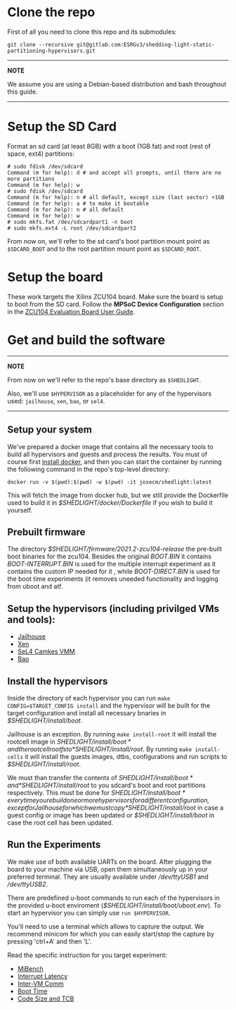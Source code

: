 # Clone the repo

First of all you need to clone this repo and its submodules:

```
git clone --recursive git@gitlab.com:ESRGv3/shedding-light-static-partitioning-hypervisors.git
```

----
**NOTE**

We assume you are using a Debian-based distribution and bash throughout this guide.

----


# Setup the SD Card

Format an sd card (at least 8GB) with a boot (1GB fat) and root (rest of space,
ext4) partitions:

```
# sudo fdisk /dev/sdcard
Command (m for help): d # and accept all prompts, until there are no more partitions
Command (m for help): w
# sudo fdisk /dev/sdcard
Command (m for help): n # all default, except size (last sector) +1GB
Command (m for help): a # to make it bootable
Command (m for help): n # all default
Command (m for help): w
# sudo mkfs.fat /dev/sdcardpart1 -n boot
# sudo mkfs.ext4 -L root /dev/sdcardpart2 
```

From now on, we'll refer to the sd card's boot partition mount point as
`$SDCARD_BOOT` and to the root partition mount point as `$SDCARD_ROOT`.

# Setup the board

These work targets the Xilinx ZCU104 board.
Make sure the board is setup to boot from the SD card. Follow the **MPSoC
Device Configuration** section in the [ZCU104 Evaluation Board User
Guide](https://www.xilinx.com/support/documentation/boards_and_kits/zcu104/ug1267-zcu104-eval-bd.pdf).

# Get and build the software

----
**NOTE**

From now on we'll refer to the repo's base directory as `$SHEDLIGHT`.

Also, we'll use `$HYPERVISOR` as a placeholder for any of the hypervisors 
used: `jailhouse`, `xen`, `bao`, or `sel4`.

----

## Setup your system

We've prepared a docker image that contains all the necessary tools to build
all hypervisors and guests and process the results. You must of course first
[install docker](https://docs.docker.com/engine/install/ubuntu/),
and then you can start the container by running the following command in the 
repo's top-level directory:

```
docker run -v $(pwd):$(pwd) -w $(pwd) -it josecm/shedlight:latest
```

This will fetch the image from docker hub, but we still provide the Dockerfile
used to build it in *$SHEDLIGHT/docker/Dockerfile* if you wish to build it 
yourself.


## Prebuilt firmware

The directory *$SHEDLIGHT/firmware/2021.2-zcu104-release* the pre-built boot
binaries for the zcu104. Besides the original *BOOT.BIN* it contains
*BOOT-INTERRUPT.BIN* is used for the multiple interrupt experiment as it
contains the custom IP needed for it , while *BOOT-DIRECT.BIN* is used for the
boot time experiments (it removes uneeded functionality and logging from uboot
and atf.

## Setup the hypervisors (including privilged VMs and tools):
- [Jailhouse](jailhouse/README.md)
- [Xen](xen/README.md)
- [SeL4 Camkes VMM](sel4/README.md)
- [Bao](bao/README.md)

## Install the hypervisors

Inside the directory of each hypervisor you can run `make CONFIG=$TARGET_CONFIG
install` and the hypervisor will be built for the target configuration and
install all necessary bnaries in *$SHEDLIGHT/install/boot*.

Jailhouse is an exception. By running `make install-root` it will install the
rootcell image in *$SHEDLIGHT/install/boot* and the root cell rootfs to
*$SHEDLIGHT/install/root*.  By running `make install-cells` it will install the
guests images, dtbs, configurations and run scripts to *$SHEDLIGHT/install/root*.

We must than transfer the contents of *$SHEDLIGHT/install/boot* and
*$SHEDLIGHT/install/root* to you sdcard's boot and root partitions
respectively. This must be done for *$SHEDLIGHT/install/boot* everytime you
rebuild one or more hypervisors for a different configuration, except for
Jailhouse for which we must copy *$SHEDLIGHT/install/root* in case a guest
config or image has been updated or *$SHEDLIGHT/install/boot* in case the root
cell has been updated.

## Run the Experiments

We make use of both available UARTs on the board. After plugging the board to
your machine via USB, open them simultaneously up in your preferred terminal.
They are usually available under */dev/ttyUSB1* and */dev/ttyUSB2*.

There are predefined u-boot commands to run each of the hypervisors in the provided
u-boot enviroment (*$SHEDLIGHT/install/boot/uboot.env*). To start an hypervisor
you can simply use `run $HYPERVISOR`.

You'll need to use a terminal which allows to capture the output. We recommend
minicom for which you can easily start/stop the capture by pressing 'ctrl+A' 
and then 'L'.

Read the specific instruction for you target experiment:

- [MiBench]()
- [Interrupt Latency](experiments/irqlat/README.md)
- [Inter-VM Comm]()
- [Boot Time]()
- [Code Size and TCB]()
